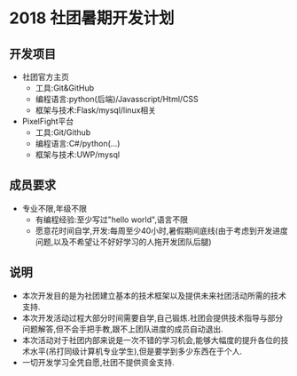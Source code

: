 # 2018 社团暑期开发计划
## 开发项目
  * 社团官方主页
    * 工具:Git&GitHub
	* 编程语言:python(后端)/Javasscript/Html/CSS
    * 框架与技术:Flask/mysql/linux相关
  * PixelFight平台
    * 工具:Git/Github
	* 编程语言:C#/python(...)
    * 框架与技术:UWP/mysql
## 成员要求
  * 专业不限,年级不限  
	* 有编程经验:至少写过"hello world",语言不限
	* 愿意花时间自学,开发:每周至少40小时,暑假期间底线(由于考虑到开发进度问题,以及不希望让不好好学习的人拖开发团队后腿)
## 说明
  * 本次开发目的是为社团建立基本的技术框架以及提供未来社团活动所需的技术支持.
  * 本次开发活动过程大部分时间需要自学,自己锻炼.社团会提供技术指导与部分问题解答,但不会手把手教,跟不上团队进度的成员自动退出.
  * 本次活动对于社团内部来说是一次不错的学习机会,能够大幅度的提升各位的技术水平(吊打同级计算机专业学生),但是要学到多少东西在于个人.
  * 一切开发学习全凭自愿,社团不提供资金支持.
